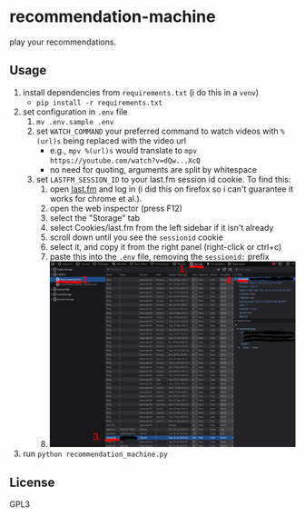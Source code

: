 # recommendation-machine

play your recommendations.

## Usage

1. install dependencies from `requirements.txt` (i do this in a `venv`)
	- `pip install -r requirements.txt`
2. set configuration in `.env` file
	1. `mv .env.sample .env`
	2. set `WATCH_COMMAND` your preferred command to watch videos with `%(url)s` being replaced with the video url
		- e.g., `mpv %(url)s` would translate to `mpv https://youtube.com/watch?v=dQw...XcQ`
		- no need for quoting, arguments are split by whitespace
	3. set `LASTFM_SESSION_ID` to your last.fm session id cookie.  To find this:
		1. open [last.fm](https://www.last.fm) and log in (i did this on firefox so i can't guarantee it works for chrome et al.).
		2. open the web inspector (press F12)
		3. select the "Storage" tab
		4. select Cookies/last.fm from the left sidebar if it isn't already
		5. scroll down until you see the `sessionid` cookie
		6. select it, and copy it from the right panel (right-click or ctrl+c)
		7. paste this into the `.env` file, removing the `sessionid:` prefix
		8. ![visual of the instructions above](https://raw.githubusercontent.com/suaviloquence/recommendation-machine/dev/doc/find_session_id.png)
3. run `python recommendation_machine.py` 

## License

GPL3
